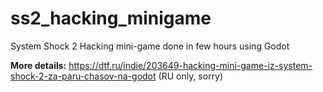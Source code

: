# ss2_hacking_minigame
System Shock 2 Hacking mini-game done in few hours using Godot

**More details:** https://dtf.ru/indie/203649-hacking-mini-game-iz-system-shock-2-za-paru-chasov-na-godot (RU only, sorry)
